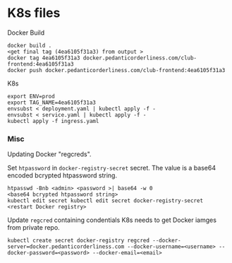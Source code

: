 # K8s files

Docker Build

```
docker build .
<get final tag (4ea6105f31a3) from output >
docker tag 4ea6105f31a3 docker.pedanticorderliness.com/club-frontend:4ea6105f31a3
docker push docker.pedanticorderliness.com/club-frontend:4ea6105f31a3
```

K8s

```
export ENV=prod
export TAG_NAME=4ea6105f31a3
envsubst < deployment.yaml | kubectl apply -f -
envsubst < service.yaml | kubectl apply -f -
kubectl apply -f ingress.yaml
```

### Misc

Updating Docker "regcreds".

Set `htpassword` in `docker-registry-secret` secret. The value is a base64 encoded bcrypted htpassword string.

```
htpasswd -Bnb <admin> <password >| base64 -w 0
<base64 bcrypted htpassword string>
kubectl edit secret kubectl edit secret docker-registry-secret
<restart Docker registry>
```

Update `regcred` containing condentials K8s needs to get Docker iamges from private repo.

```
kubectl create secret docker-registry regcred --docker-server=docker.pedanticorderliness.com --docker-username=<username> --docker-password=<password> --docker-email=<email>
```
